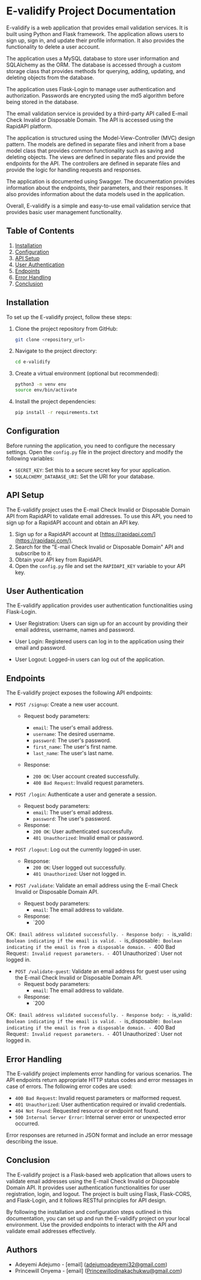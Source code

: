 # E-validify Project Documentation

E-validify is a web application that provides email validation services. It is built using Python and Flask framework. The application allows users to sign up, sign in, and update their profile information. It also provides the functionality to delete a user account.

The application uses a MySQL database to store user information and SQLAlchemy as the ORM. The database is accessed through a custom storage class that provides methods for querying, adding, updating, and deleting objects from the database.

The application uses Flask-Login to manage user authentication and authorization. Passwords are encrypted using the md5 algorithm before being stored in the database.

The email validation service is provided by a third-party API called E-mail Check Invalid or Disposable Domain. The API is accessed using the RapidAPI platform.

The application is structured using the Model-View-Controller (MVC) design pattern. The models are defined in separate files and inherit from a base model class that provides common functionality such as saving and deleting objects. The views are defined in separate files and provide the endpoints for the API. The controllers are defined in separate files and provide the logic for handling requests and responses.

The application is documented using Swagger. The documentation provides information about the endpoints, their parameters, and their responses. It also provides information about the data models used in the application.

Overall, E-validify is a simple and easy-to-use email validation service that provides basic user management functionality.



## Table of Contents

1. [Installation](#installation)
2. [Configuration](#configuration)
3. [API Setup](#api-setup)
4. [User Authentication](#user-authentication)
5. [Endpoints](#endpoints)
6. [Error Handling](#error-handling)
7. [Conclusion](#conclusion)

## Installation

To set up the E-validify project, follow these steps:

1. Clone the project repository from GitHub:

   ```bash
   git clone <repository_url>
   ```

2. Navigate to the project directory:

   ```bash
   cd e-validify
   ```

3. Create a virtual environment (optional but recommended):

   ```bash
   python3 -m venv env
   source env/bin/activate
   ```

4. Install the project dependencies:

   ```bash
   pip install -r requirements.txt
   ```

## Configuration

Before running the application, you need to configure the necessary settings. Open the `config.py` file in the project directory and modify the following variables:

- `SECRET_KEY`: Set this to a secure secret key for your application.
- `SQLALCHEMY_DATABASE_URI`: Set the URI for your database.

## API Setup

The E-validify project uses the E-mail Check Invalid or Disposable Domain API from RapidAPI to validate email addresses. To use this API, you need to sign up for a RapidAPI account and obtain an API key.

1. Sign up for a RapidAPI account at [https://rapidapi.com/](https://rapidapi.com/).
2. Search for the "E-mail Check Invalid or Disposable Domain" API and subscribe to it.
3. Obtain your API key from RapidAPI.
4. Open the `config.py` file and set the `RAPIDAPI_KEY` variable to your API key.

## User Authentication

The E-validify application provides user authentication functionalities using Flask-Login.

- User Registration: Users can sign up for an account by providing their email address, username, names and password.

- User Login: Registered users can log in to the application using their email and password.

- User Logout: Logged-in users can log out of the application.

## Endpoints

The E-validify project exposes the following API endpoints:

- `POST /signup`: Create a new user account.
  - Request body parameters:
    - `email`: The user's email address.
    - `username`: The desired username.
    - `password`: The user's password.
    - `first_name`: The user's first name.
    - `last_name`: The user's last name.

  - Response:
    - `200 OK`: User account created successfully.
    - `400 Bad Request`: Invalid request parameters.

- `POST /login`: Authenticate a user and generate a session.
  - Request body parameters:
    - `email`: The user's email address.
    - `password`: The user's password.
  - Response:
    - `200 OK`: User authenticated successfully.
    - `401 Unauthorized`: Invalid email or password.

- `POST /logout`: Log out the currently logged-in user.
  - Response:
    - `200 OK`: User logged out successfully.
    - `401 Unauthorized`: User not logged in.

- `POST /validate`: Validate an email address using the E-mail Check Invalid or Disposable Domain API.
  - Request body parameters:
    - `email`: The email address to validate.
  - Response:
    - `200

 OK`: Email address validated successfully.
      - Response body:
        - `is_valid`: Boolean indicating if the email is valid.
        - `is_disposable`: Boolean indicating if the email is from a disposable domain.
    - `400 Bad Request`: Invalid request parameters.
    - `401 Unauthorized`: User not logged in.

- `POST /validate-guest`: Validate an email address for guest user using the E-mail Check Invalid or Disposable Domain API.
  - Request body parameters:
    - `email`: The email address to validate.
  - Response:
    - `200

 OK`: Email address validated successfully.
      - Response body:
        - `is_valid`: Boolean indicating if the email is valid.
        - `is_disposable`: Boolean indicating if the email is from a disposable domain.
    - `400 Bad Request`: Invalid request parameters.
    - `401 Unauthorized`: User not logged in.

## Error Handling

The E-validify project implements error handling for various scenarios. The API endpoints return appropriate HTTP status codes and error messages in case of errors. The following error codes are used:

- `400 Bad Request`: Invalid request parameters or malformed request.
- `401 Unauthorized`: User authentication required or invalid credentials.
- `404 Not Found`: Requested resource or endpoint not found.
- `500 Internal Server Error`: Internal server error or unexpected error occurred.

Error responses are returned in JSON format and include an error message describing the issue.

## Conclusion

The E-validify project is a Flask-based web application that allows users to validate email addresses using the E-mail Check Invalid or Disposable Domain API. It provides user authentication functionalities for user registration, login, and logout. The project is built using Flask, Flask-CORS, and Flask-Login, and it follows RESTful principles for API design.

By following the installation and configuration steps outlined in this documentation, you can set up and run the E-validify project on your local environment. Use the provided endpoints to interact with the API and validate email addresses effectively.

## Authors
- Adeyemi Adejumo - [email] (adejumoadeyemi32@gmail.com)
- Princewill Onyema - [email] (Princewillodinakachukwu@gmail.com)